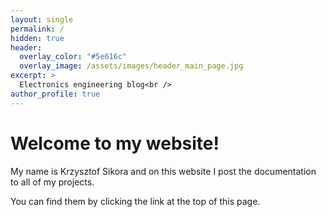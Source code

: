 ```yaml
---
layout: single
permalink: /
hidden: true
header:
  overlay_color: "#5e616c"
  overlay_image: /assets/images/header_main_page.jpg
excerpt: >
  Electronics engineering blog<br />
author_profile: true
---
```





# Welcome to my website!
My name is Krzysztof Sikora and on this website I post the documentation to all of my projects.

You can find them by clicking the link at the top of this page.





